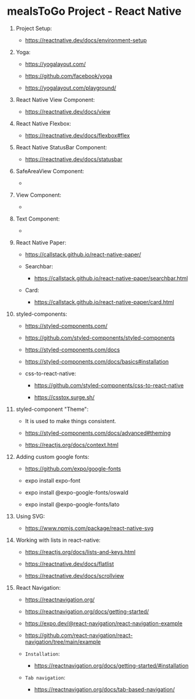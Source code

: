 # mealsToGo Project - React Native

1. Project Setup:

    - https://reactnative.dev/docs/environment-setup

2. Yoga:

    - https://yogalayout.com/

    - https://github.com/facebook/yoga

    - https://yogalayout.com/playground/

3. React Native View Component:

    - https://reactnative.dev/docs/view

4. React Native Flexbox:

    - https://reactnative.dev/docs/flexbox#flex

5. React Native StatusBar Component:

    - https://reactnative.dev/docs/statusbar

6. SafeAreaView Component:

    - 

7. View Component:

    - 

8. Text Component:

    - 

9. React Native Paper:

    - https://callstack.github.io/react-native-paper/

    - Searchbar:

        - https://callstack.github.io/react-native-paper/searchbar.html
    
    - Card:

        - https://callstack.github.io/react-native-paper/card.html

10. styled-components:

    - https://styled-components.com/

    - https://github.com/styled-components/styled-components

    - https://styled-components.com/docs

    - https://styled-components.com/docs/basics#installation

    - css-to-react-native:

        - https://github.com/styled-components/css-to-react-native

        - https://csstox.surge.sh/

11. styled-component "Theme":

    - It is used to make things consistent.

    - https://styled-components.com/docs/advanced#theming

    - https://reactjs.org/docs/context.html

12. Adding custom google fonts:

    - https://github.com/expo/google-fonts

    - expo install expo-font

    - expo install @expo-google-fonts/oswald

    - expo install @expo-google-fonts/lato

13. Using SVG:

    - https://www.npmjs.com/package/react-native-svg

14. Working with lists in react-native:

    - https://reactjs.org/docs/lists-and-keys.html

    - https://reactnative.dev/docs/flatlist

    - https://reactnative.dev/docs/scrollview

14. React Navigation:

    - https://reactnavigation.org/

    - https://reactnavigation.org/docs/getting-started/

    - https://expo.dev/@react-navigation/react-navigation-example

    - https://github.com/react-navigation/react-navigation/tree/main/example

    - ```Installation```:

        - https://reactnavigation.org/docs/getting-started/#installation
    
    - ```Tab navigation```:

        - https://reactnavigation.org/docs/tab-based-navigation/
